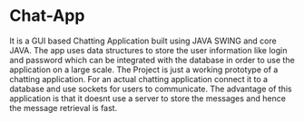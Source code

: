 # Chat-App
It is a GUI based Chatting Application built using JAVA SWING and core JAVA.
The app uses data structures to store the user information like login and password which can be integrated with the database in order to use the application on a large scale.
The Project is just a working prototype of a chatting application. 
For an actual chatting application connect it to a database and use sockets for users to communicate.
The advantage of this application is that it doesnt use a server to store the messages and hence the message retrieval is fast.
